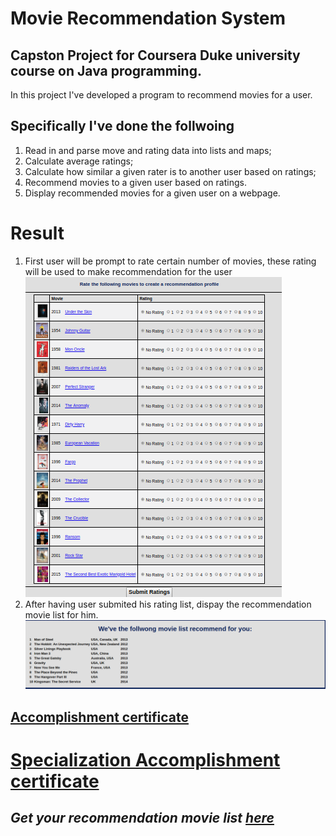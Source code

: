 # Movie Recommendation System

## Capston Project for Coursera Duke university course on Java programming.

In this project I've developed a program to recommend movies for a user.

## Specifically I've done the follwoing

1. Read in and parse move and rating data into lists and maps;
1. Calculate average ratings;
1. Calculate how similar a given rater is to another user based on ratings; 
1. Recommend movies to a given user based on ratings. 
1. Display recommended movies for a given user on a webpage.

# Result
1. First user will be prompt to rate certain number of movies, these rating will be used to make recommendation for the user
![First Rate the movies](/img/MoiveListToRate.png)
1. After having user submited his rating list, dispay the recommendation movie list for him.
![Recommended movie list for user](/img/RecommendatedList.png)






## [Accomplishment certificate](https://github.com/mmncoder/Coursera-Certificates/blob/master/1.5.%20Java%20Programming:%20Build%20a%20Recommendation%20System.pdf)


# [Specialization Accomplishment certificate](https://github.com/mmncoder/Coursera-Certificates/blob/master/2.6.%20Specialization%20Object%20Oriented%20Java%20Programming:%20Data%20Structures%20and%20Beyond.pdf)




## *Get your recommendation movie list [here](http://www.dukelearntoprogram.com/capstone/recommender.php?id=2mJbkxZPC50RBV)*

